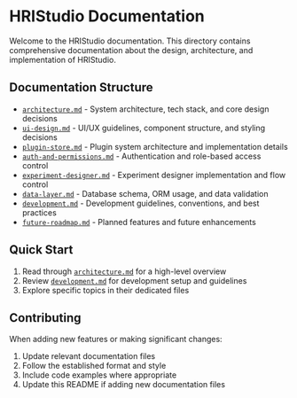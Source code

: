 # HRIStudio Documentation

Welcome to the HRIStudio documentation. This directory contains comprehensive documentation about the design, architecture, and implementation of HRIStudio.

## Documentation Structure

- [`architecture.md`](./architecture.md) - System architecture, tech stack, and core design decisions
- [`ui-design.md`](./ui-design.md) - UI/UX guidelines, component structure, and styling decisions
- [`plugin-store.md`](./plugin-store.md) - Plugin system architecture and implementation details
- [`auth-and-permissions.md`](./auth-and-permissions.md) - Authentication and role-based access control
- [`experiment-designer.md`](./experiment-designer.md) - Experiment designer implementation and flow control
- [`data-layer.md`](./data-layer.md) - Database schema, ORM usage, and data validation
- [`development.md`](./development.md) - Development guidelines, conventions, and best practices
- [`future-roadmap.md`](./future-roadmap.md) - Planned features and future enhancements

## Quick Start

1. Read through [`architecture.md`](./architecture.md) for a high-level overview
2. Review [`development.md`](./development.md) for development setup and guidelines
3. Explore specific topics in their dedicated files

## Contributing

When adding new features or making significant changes:

1. Update relevant documentation files
2. Follow the established format and style
3. Include code examples where appropriate
4. Update this README if adding new documentation files 